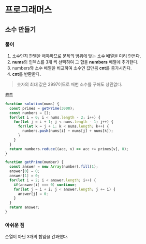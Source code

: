 # 프로그래머스

## 소수 만들기

### 풀이

1. 소수인지 판별을 해야하므로 문제의 범위에 맞는 소수 배열을 미리 만든다.
2. **nums**의 인덱스를 3개 씩 선택하여 그 합을 **numbers** 배열에 추가한다.
3. numbers와 소수 배열을 비교하여 소수인 값만큼 **cnt**를 증가시킨다.
4. **cnt**를 반환한다.

> 숫자의 최대 값은 2997이므로 매번 소수를 구해도 상관없다.

**코드**

```javascript
function solution(nums) {
  const primes = getPrime(3000);
  const numbers = [];
  for(let i = 0; i < nums.length - 2; i++) {
    for(let j = i + 1; j < nums.length - 1; j++) {
      for(let k = j + 1; k < nums.length; k++) {
        numbers.push(nums[i] + nums[j] + nums[k]);
      }
    }
  }
  return numbers.reduce((acc, v) => acc += primes[v], 0);
}

function getPrime(number) {
  const answer = new Array(number).fill(1);
  answer[0] = 0;
  answer[1] = 0;
  for(let i = 2; i < answer.length; i++) {
    if(answer[i] === 0) continue;
    for(let j = i + i; j < answer.length; j += i) {
      answer[j] = 0;
    }
  }
  return answer;
}
```

### 아쉬운 점

순열이 아닌 3개의 합임을 간과했다.  
